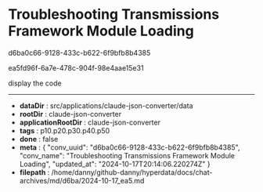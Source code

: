 # Troubleshooting Transmissions Framework Module Loading

d6ba0c66-9128-433c-b622-6f9bfb8b4385

ea5fd96f-6a7e-478c-904f-98e4aae15e31

display the code

---

* **dataDir** : src/applications/claude-json-converter/data
* **rootDir** : claude-json-converter
* **applicationRootDir** : claude-json-converter
* **tags** : p10.p20.p30.p40.p50
* **done** : false
* **meta** : {
  "conv_uuid": "d6ba0c66-9128-433c-b622-6f9bfb8b4385",
  "conv_name": "Troubleshooting Transmissions Framework Module Loading",
  "updated_at": "2024-10-17T20:14:06.220274Z"
}
* **filepath** : /home/danny/github-danny/hyperdata/docs/chat-archives/md/d6ba/2024-10-17_ea5.md